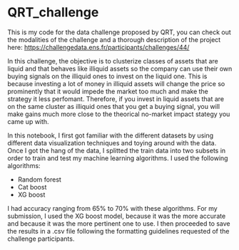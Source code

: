 # QRT_challenge

This is my code for the data challenge proposed by QRT, you can check out the modalities of the challenge and a thorough description of the project here: 
https://challengedata.ens.fr/participants/challenges/44/

In this challenge, the objective is to clusterize classes of assets that are liquid and that behaves like illiquid assets so the company can use their own buying signals on the illiquid ones to invest on the liquid one. This is because investing a lot of money in illiquid assets will change the price so prominently that it would impede the market too much and make the strategy it less perfomant. Therefore, if you invest in liquid assets that are on the same cluster as illiquid ones that you get a buying signal, you will make gains much more close to the theorical no-market impact stategy you came up with.

In this notebook, I first got familiar with the different datasets by using different data visualization techniques and toying around with the data. Once I got the hang of the data, I splitted the train data into two subsets in order to train and test my machine learning algorithms. I used the following algorithms:
- Random forest
- Cat boost
- XG boost

I had accuracy ranging from 65% to 70% with these algorithms.
For my submission, I used the XG boost model, because it was the more accurate and because it was the more pertinent one to use. I then proceeded to save the results in a .csv file following the formatting guidelines requested of the challenge participants.
